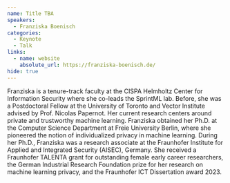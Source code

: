 ```yaml
---
name: Title TBA
speakers:
  - Franziska Boenisch
categories:
  - Keynote
  - Talk
links:
  - name: website
    absolute_url: https://franziska-boenisch.de/
hide: true
---
```


Franziska is a tenure-track faculty at the CISPA Helmholtz Center for Information Security where she co-leads the SprintML lab. Before, she was a Postdoctoral Fellow at the University of Toronto and Vector Institute advised by Prof. Nicolas Papernot. Her current research centers around private and trustworthy machine learning. Franziska obtained her Ph.D. at the Computer Science Department at Freie University Berlin, where she pioneered the notion of individualized privacy in machine learning. During her Ph.D., Franziska was a research associate at the Fraunhofer Institute for Applied and Integrated Security (AISEC), Germany. She received a Fraunhofer TALENTA grant for outstanding female early career researchers, the German Industrial Research Foundation prize for her research on machine learning privacy, and the Fraunhofer ICT Dissertation award 2023.
